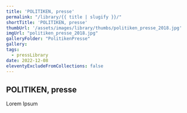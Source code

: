 ```yaml
---
title: 'POLITIKEN, presse'
permalink: "/library/{{ title | slugify }}/"
shortTitle: 'POLITIKEN, presse'
thumbUrl: '/assets/images/library/thumbs/politiken_presse_2018.jpg'
imgUrl: "politiken_presse_2018.jpg"
galleryFolder: "PolitikenPresse"
gallery:
tags:
  - pressLibrary
date: 2022-12-08
eleventyExcludeFromCollections: false
---
```



<h2>POLITIKEN, presse</h2>
<p>Lorem Ipsum</p>